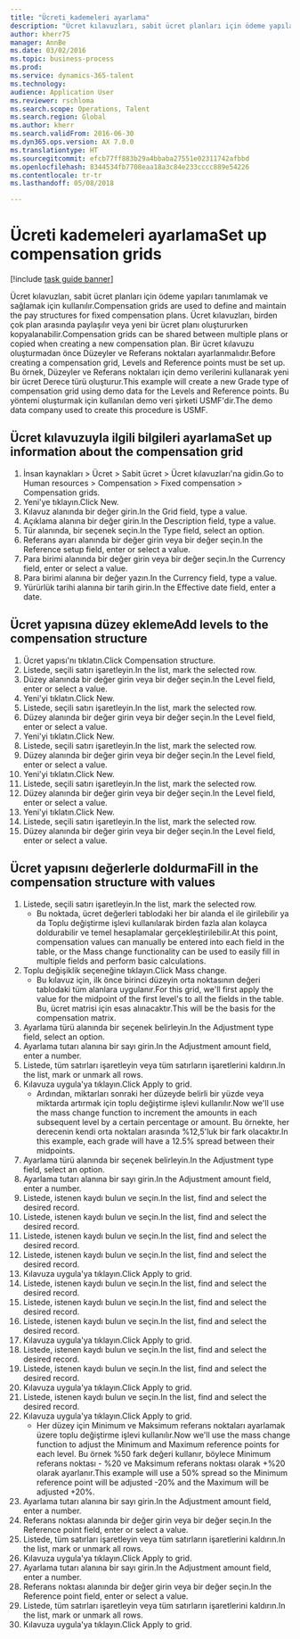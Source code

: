 ```yaml
--- 
title: "Ücreti kademeleri ayarlama"
description: "Ücret kılavuzları, sabit ücret planları için ödeme yapıları tanımlamak ve sağlamak için kullanılır."
author: kherr75
manager: AnnBe
ms.date: 03/02/2016
ms.topic: business-process
ms.prod: 
ms.service: dynamics-365-talent
ms.technology: 
audience: Application User
ms.reviewer: rschloma
ms.search.scope: Operations, Talent
ms.search.region: Global
ms.author: kherr
ms.search.validFrom: 2016-06-30
ms.dyn365.ops.version: AX 7.0.0
ms.translationtype: HT
ms.sourcegitcommit: efcb77ff883b29a4bbaba27551e02311742afbbd
ms.openlocfilehash: 8344534fb7708eaa18a3c84e233cccc889e54226
ms.contentlocale: tr-tr
ms.lasthandoff: 05/08/2018

---
```

# <a name="set-up-compensation-grids"></a><span data-ttu-id="4bedd-103">Ücreti kademeleri ayarlama</span><span class="sxs-lookup"><span data-stu-id="4bedd-103">Set up compensation grids</span></span>

[!include [task guide banner](../../includes/task-guide-banner.md)]

<span data-ttu-id="4bedd-104">Ücret kılavuzları, sabit ücret planları için ödeme yapıları tanımlamak ve sağlamak için kullanılır.</span><span class="sxs-lookup"><span data-stu-id="4bedd-104">Compensation grids are used to define and maintain the pay structures for fixed compensation plans.</span></span> <span data-ttu-id="4bedd-105">Ücret kılavuzları, birden çok plan arasında paylaşılır veya yeni bir ücret planı oluştururken kopyalanabilir.</span><span class="sxs-lookup"><span data-stu-id="4bedd-105">Compensation grids can be shared between multiple plans or copied when creating a new compensation plan.</span></span>  <span data-ttu-id="4bedd-106">Bir ücret kılavuzu oluşturmadan önce Düzeyler ve Referans noktaları ayarlanmalıdır.</span><span class="sxs-lookup"><span data-stu-id="4bedd-106">Before creating a compensation grid, Levels and Reference points must be set up.</span></span> <span data-ttu-id="4bedd-107">Bu örnek, Düzeyler ve Referans noktaları için demo verilerini kullanarak yeni bir ücret Derece türü oluşturur.</span><span class="sxs-lookup"><span data-stu-id="4bedd-107">This example will create a new Grade type of compensation grid using demo data for the Levels and Reference points.</span></span> <span data-ttu-id="4bedd-108">Bu yöntemi oluşturmak için kullanılan demo veri şirketi USMF'dir.</span><span class="sxs-lookup"><span data-stu-id="4bedd-108">The demo data company used to create this procedure is USMF.</span></span>


## <a name="set-up-information-about-the-compensation-grid"></a><span data-ttu-id="4bedd-109">Ücret kılavuzuyla ilgili bilgileri ayarlama</span><span class="sxs-lookup"><span data-stu-id="4bedd-109">Set up information about the compensation grid</span></span>
1. <span data-ttu-id="4bedd-110">İnsan kaynakları > Ücret > Sabit ücret > Ücret kılavuzları'na gidin.</span><span class="sxs-lookup"><span data-stu-id="4bedd-110">Go to Human resources > Compensation > Fixed compensation > Compensation grids.</span></span>
2. <span data-ttu-id="4bedd-111">Yeni'ye tıklayın.</span><span class="sxs-lookup"><span data-stu-id="4bedd-111">Click New.</span></span>
3. <span data-ttu-id="4bedd-112">Kılavuz alanında bir değer girin.</span><span class="sxs-lookup"><span data-stu-id="4bedd-112">In the Grid field, type a value.</span></span>
4. <span data-ttu-id="4bedd-113">Açıklama alanına bir değer girin.</span><span class="sxs-lookup"><span data-stu-id="4bedd-113">In the Description field, type a value.</span></span>
5. <span data-ttu-id="4bedd-114">Tür alanında, bir seçenek seçin.</span><span class="sxs-lookup"><span data-stu-id="4bedd-114">In the Type field, select an option.</span></span>
6. <span data-ttu-id="4bedd-115">Referans ayarı alanında bir değer girin veya bir değer seçin.</span><span class="sxs-lookup"><span data-stu-id="4bedd-115">In the Reference setup field, enter or select a value.</span></span>
7. <span data-ttu-id="4bedd-116">Para birimi alanında bir değer girin veya bir değer seçin.</span><span class="sxs-lookup"><span data-stu-id="4bedd-116">In the Currency field, enter or select a value.</span></span>
8. <span data-ttu-id="4bedd-117">Para birimi alanına bir değer yazın.</span><span class="sxs-lookup"><span data-stu-id="4bedd-117">In the Currency field, type a value.</span></span>
9. <span data-ttu-id="4bedd-118">Yürürlük tarihi alanına bir tarih girin.</span><span class="sxs-lookup"><span data-stu-id="4bedd-118">In the Effective date field, enter a date.</span></span>

## <a name="add-levels-to-the-compensation-structure"></a><span data-ttu-id="4bedd-119">Ücret yapısına düzey ekleme</span><span class="sxs-lookup"><span data-stu-id="4bedd-119">Add levels to the compensation structure</span></span>
1. <span data-ttu-id="4bedd-120">Ücret yapısı'nı tıklatın.</span><span class="sxs-lookup"><span data-stu-id="4bedd-120">Click Compensation structure.</span></span>
2. <span data-ttu-id="4bedd-121">Listede, seçili satırı işaretleyin.</span><span class="sxs-lookup"><span data-stu-id="4bedd-121">In the list, mark the selected row.</span></span>
3. <span data-ttu-id="4bedd-122">Düzey alanında bir değer girin veya bir değer seçin.</span><span class="sxs-lookup"><span data-stu-id="4bedd-122">In the Level field, enter or select a value.</span></span>
4. <span data-ttu-id="4bedd-123">Yeni'yi tıklatın.</span><span class="sxs-lookup"><span data-stu-id="4bedd-123">Click New.</span></span>
5. <span data-ttu-id="4bedd-124">Listede, seçili satırı işaretleyin.</span><span class="sxs-lookup"><span data-stu-id="4bedd-124">In the list, mark the selected row.</span></span>
6. <span data-ttu-id="4bedd-125">Düzey alanında bir değer girin veya bir değer seçin.</span><span class="sxs-lookup"><span data-stu-id="4bedd-125">In the Level field, enter or select a value.</span></span>
7. <span data-ttu-id="4bedd-126">Yeni'yi tıklatın.</span><span class="sxs-lookup"><span data-stu-id="4bedd-126">Click New.</span></span>
8. <span data-ttu-id="4bedd-127">Listede, seçili satırı işaretleyin.</span><span class="sxs-lookup"><span data-stu-id="4bedd-127">In the list, mark the selected row.</span></span>
9. <span data-ttu-id="4bedd-128">Düzey alanında bir değer girin veya bir değer seçin.</span><span class="sxs-lookup"><span data-stu-id="4bedd-128">In the Level field, enter or select a value.</span></span>
10. <span data-ttu-id="4bedd-129">Yeni'yi tıklatın.</span><span class="sxs-lookup"><span data-stu-id="4bedd-129">Click New.</span></span>
11. <span data-ttu-id="4bedd-130">Listede, seçili satırı işaretleyin.</span><span class="sxs-lookup"><span data-stu-id="4bedd-130">In the list, mark the selected row.</span></span>
12. <span data-ttu-id="4bedd-131">Düzey alanında bir değer girin veya bir değer seçin.</span><span class="sxs-lookup"><span data-stu-id="4bedd-131">In the Level field, enter or select a value.</span></span>
13. <span data-ttu-id="4bedd-132">Yeni'yi tıklatın.</span><span class="sxs-lookup"><span data-stu-id="4bedd-132">Click New.</span></span>
14. <span data-ttu-id="4bedd-133">Listede, seçili satırı işaretleyin.</span><span class="sxs-lookup"><span data-stu-id="4bedd-133">In the list, mark the selected row.</span></span>
15. <span data-ttu-id="4bedd-134">Düzey alanında bir değer girin veya bir değer seçin.</span><span class="sxs-lookup"><span data-stu-id="4bedd-134">In the Level field, enter or select a value.</span></span>

## <a name="fill-in-the-compensation-structure-with-values"></a><span data-ttu-id="4bedd-135">Ücret yapısını değerlerle doldurma</span><span class="sxs-lookup"><span data-stu-id="4bedd-135">Fill in the compensation structure with values</span></span>
1. <span data-ttu-id="4bedd-136">Listede, seçili satırı işaretleyin.</span><span class="sxs-lookup"><span data-stu-id="4bedd-136">In the list, mark the selected row.</span></span>
    * <span data-ttu-id="4bedd-137">Bu noktada, ücret değerleri tablodaki her bir alanda el ile girilebilir ya da Toplu değiştirme işlevi kullanılarak birden fazla alan kolayca doldurabilir ve temel hesaplamalar gerçekleştirilebilir.</span><span class="sxs-lookup"><span data-stu-id="4bedd-137">At this point, compensation values can manually be entered into each field in the table, or the Mass change functionality can be used to easily fill in multiple fields and perform basic calculations.</span></span>  
2. <span data-ttu-id="4bedd-138">Toplu değişiklik seçeneğine tıklayın.</span><span class="sxs-lookup"><span data-stu-id="4bedd-138">Click Mass change.</span></span>
    * <span data-ttu-id="4bedd-139">Bu kılavuz için, ilk önce birinci düzeyin orta noktasının değeri tablodaki tüm alanlara uygulanır.</span><span class="sxs-lookup"><span data-stu-id="4bedd-139">For this grid, we'll first apply the value for the midpoint of the first level's to all the fields in the table.</span></span> <span data-ttu-id="4bedd-140">Bu, ücret matrisi için esas alınacaktır.</span><span class="sxs-lookup"><span data-stu-id="4bedd-140">This will be the basis for the compensation matrix.</span></span>  
3. <span data-ttu-id="4bedd-141">Ayarlama türü alanında bir seçenek belirleyin.</span><span class="sxs-lookup"><span data-stu-id="4bedd-141">In the Adjustment type field, select an option.</span></span>
4. <span data-ttu-id="4bedd-142">Ayarlama tutarı alanına bir sayı girin.</span><span class="sxs-lookup"><span data-stu-id="4bedd-142">In the Adjustment amount field, enter a number.</span></span>
5. <span data-ttu-id="4bedd-143">Listede, tüm satırları işaretleyin veya tüm satırların işaretlerini kaldırın.</span><span class="sxs-lookup"><span data-stu-id="4bedd-143">In the list, mark or unmark all rows.</span></span>
6. <span data-ttu-id="4bedd-144">Kılavuza uygula'ya tıklayın.</span><span class="sxs-lookup"><span data-stu-id="4bedd-144">Click Apply to grid.</span></span>
    * <span data-ttu-id="4bedd-145">Ardından, miktarları sonraki her düzeyde belirli bir yüzde veya miktarda artırmak için toplu değiştirme işlevi kullanılır.</span><span class="sxs-lookup"><span data-stu-id="4bedd-145">Now we'll use the mass change function to increment the amounts in each subsequent level by a certain percentage or amount.</span></span> <span data-ttu-id="4bedd-146">Bu örnekte, her derecenin kendi orta noktaları arasında %12,5'luk bir fark olacaktır.</span><span class="sxs-lookup"><span data-stu-id="4bedd-146">In this example, each grade will have a 12.5% spread between their midpoints.</span></span>  
7. <span data-ttu-id="4bedd-147">Ayarlama türü alanında bir seçenek belirleyin.</span><span class="sxs-lookup"><span data-stu-id="4bedd-147">In the Adjustment type field, select an option.</span></span>
8. <span data-ttu-id="4bedd-148">Ayarlama tutarı alanına bir sayı girin.</span><span class="sxs-lookup"><span data-stu-id="4bedd-148">In the Adjustment amount field, enter a number.</span></span>
9. <span data-ttu-id="4bedd-149">Listede, istenen kaydı bulun ve seçin.</span><span class="sxs-lookup"><span data-stu-id="4bedd-149">In the list, find and select the desired record.</span></span>
10. <span data-ttu-id="4bedd-150">Listede, istenen kaydı bulun ve seçin.</span><span class="sxs-lookup"><span data-stu-id="4bedd-150">In the list, find and select the desired record.</span></span>
11. <span data-ttu-id="4bedd-151">Listede, istenen kaydı bulun ve seçin.</span><span class="sxs-lookup"><span data-stu-id="4bedd-151">In the list, find and select the desired record.</span></span>
12. <span data-ttu-id="4bedd-152">Listede, istenen kaydı bulun ve seçin.</span><span class="sxs-lookup"><span data-stu-id="4bedd-152">In the list, find and select the desired record.</span></span>
13. <span data-ttu-id="4bedd-153">Kılavuza uygula'ya tıklayın.</span><span class="sxs-lookup"><span data-stu-id="4bedd-153">Click Apply to grid.</span></span>
14. <span data-ttu-id="4bedd-154">Listede, istenen kaydı bulun ve seçin.</span><span class="sxs-lookup"><span data-stu-id="4bedd-154">In the list, find and select the desired record.</span></span>
15. <span data-ttu-id="4bedd-155">Listede, istenen kaydı bulun ve seçin.</span><span class="sxs-lookup"><span data-stu-id="4bedd-155">In the list, find and select the desired record.</span></span>
16. <span data-ttu-id="4bedd-156">Listede, istenen kaydı bulun ve seçin.</span><span class="sxs-lookup"><span data-stu-id="4bedd-156">In the list, find and select the desired record.</span></span>
17. <span data-ttu-id="4bedd-157">Kılavuza uygula'ya tıklayın.</span><span class="sxs-lookup"><span data-stu-id="4bedd-157">Click Apply to grid.</span></span>
18. <span data-ttu-id="4bedd-158">Listede, istenen kaydı bulun ve seçin.</span><span class="sxs-lookup"><span data-stu-id="4bedd-158">In the list, find and select the desired record.</span></span>
19. <span data-ttu-id="4bedd-159">Listede, istenen kaydı bulun ve seçin.</span><span class="sxs-lookup"><span data-stu-id="4bedd-159">In the list, find and select the desired record.</span></span>
20. <span data-ttu-id="4bedd-160">Kılavuza uygula'ya tıklayın.</span><span class="sxs-lookup"><span data-stu-id="4bedd-160">Click Apply to grid.</span></span>
21. <span data-ttu-id="4bedd-161">Listede, istenen kaydı bulun ve seçin.</span><span class="sxs-lookup"><span data-stu-id="4bedd-161">In the list, find and select the desired record.</span></span>
22. <span data-ttu-id="4bedd-162">Kılavuza uygula'ya tıklayın.</span><span class="sxs-lookup"><span data-stu-id="4bedd-162">Click Apply to grid.</span></span>
    * <span data-ttu-id="4bedd-163">Her düzey için Minimum ve Maksimum referans noktaları ayarlamak üzere toplu değiştirme işlevi kullanılır.</span><span class="sxs-lookup"><span data-stu-id="4bedd-163">Now we'll use the mass change function to adjust the Minimum and Maximum reference points for each level.</span></span> <span data-ttu-id="4bedd-164">Bu örnek %50 fark değeri kullanır, böylece Minimum referans noktası - %20 ve Maksimum referans noktası olarak +%20 olarak ayarlanır.</span><span class="sxs-lookup"><span data-stu-id="4bedd-164">This example will use a 50% spread so the Minimum reference point will be adjusted -20% and the Maximum will be adjusted +20%.</span></span>  
23. <span data-ttu-id="4bedd-165">Ayarlama tutarı alanına bir sayı girin.</span><span class="sxs-lookup"><span data-stu-id="4bedd-165">In the Adjustment amount field, enter a number.</span></span>
24. <span data-ttu-id="4bedd-166">Referans noktası alanında bir değer girin veya bir değer seçin.</span><span class="sxs-lookup"><span data-stu-id="4bedd-166">In the Reference point field, enter or select a value.</span></span>
25. <span data-ttu-id="4bedd-167">Listede, tüm satırları işaretleyin veya tüm satırların işaretlerini kaldırın.</span><span class="sxs-lookup"><span data-stu-id="4bedd-167">In the list, mark or unmark all rows.</span></span>
26. <span data-ttu-id="4bedd-168">Kılavuza uygula'ya tıklayın.</span><span class="sxs-lookup"><span data-stu-id="4bedd-168">Click Apply to grid.</span></span>
27. <span data-ttu-id="4bedd-169">Ayarlama tutarı alanına bir sayı girin.</span><span class="sxs-lookup"><span data-stu-id="4bedd-169">In the Adjustment amount field, enter a number.</span></span>
28. <span data-ttu-id="4bedd-170">Referans noktası alanında bir değer girin veya bir değer seçin.</span><span class="sxs-lookup"><span data-stu-id="4bedd-170">In the Reference point field, enter or select a value.</span></span>
29. <span data-ttu-id="4bedd-171">Listede, tüm satırları işaretleyin veya tüm satırların işaretlerini kaldırın.</span><span class="sxs-lookup"><span data-stu-id="4bedd-171">In the list, mark or unmark all rows.</span></span>
30. <span data-ttu-id="4bedd-172">Kılavuza uygula'ya tıklayın.</span><span class="sxs-lookup"><span data-stu-id="4bedd-172">Click Apply to grid.</span></span>


